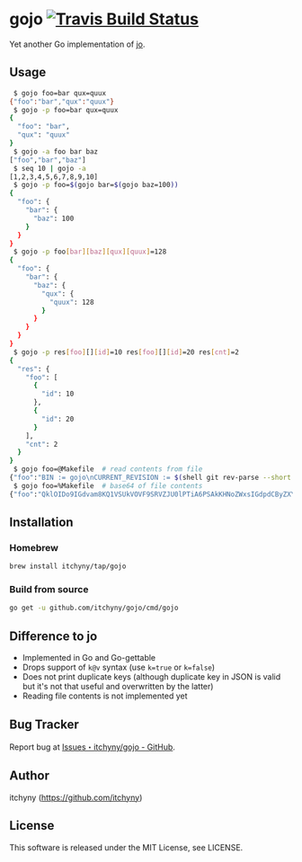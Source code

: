 # gojo [![Travis Build Status](https://travis-ci.org/itchyny/gojo.svg?branch=master)](https://travis-ci.org/itchyny/gojo)
Yet another Go implementation of [jo](https://github.com/jpmens/jo).

## Usage
```sh
 $ gojo foo=bar qux=quux
{"foo":"bar","qux":"quux"}
 $ gojo -p foo=bar qux=quux
{
  "foo": "bar",
  "qux": "quux"
}
 $ gojo -a foo bar baz
["foo","bar","baz"]
 $ seq 10 | gojo -a
[1,2,3,4,5,6,7,8,9,10]
 $ gojo -p foo=$(gojo bar=$(gojo baz=100))
{
  "foo": {
    "bar": {
      "baz": 100
    }
  }
}
 $ gojo -p foo[bar][baz][qux][quux]=128
{
  "foo": {
    "bar": {
      "baz": {
        "qux": {
          "quux": 128
        }
      }
    }
  }
}
 $ gojo -p res[foo][][id]=10 res[foo][][id]=20 res[cnt]=2
{
  "res": {
    "foo": [
      {
        "id": 10
      },
      {
        "id": 20
      }
    ],
    "cnt": 2
  }
}
 $ gojo foo=@Makefile  # read contents from file
{"foo":"BIN := gojo\nCURRENT_REVISION := $(shell git rev-parse --short HEAD)\nBUILD_LDFLAGS := \"-X ..."}
 $ gojo foo=%Makefile  # base64 of file contents
{"foo":"QklOIDo9IGdvam8KQ1VSUkVOVF9SRVZJU0lPTiA6PSAkKHNoZWxsIGdpdCByZXYtcGFyc2UgLS1zaG9ydCBIRUFEKQp ..."}
```

## Installation
### Homebrew
```sh
brew install itchyny/tap/gojo
```

### Build from source
```bash
go get -u github.com/itchyny/gojo/cmd/gojo
```

## Difference to jo
- Implemented in Go and Go-gettable
- Drops support of `k@v` syntax (use `k=true` or `k=false`)
- Does not print duplicate keys (although duplicate key in JSON is valid but it's not that useful and overwritten by the latter)
- Reading file contents is not implemented yet

## Bug Tracker
Report bug at [Issues・itchyny/gojo - GitHub](https://github.com/itchyny/gojo/issues).

## Author
itchyny (https://github.com/itchyny)

## License
This software is released under the MIT License, see LICENSE.
